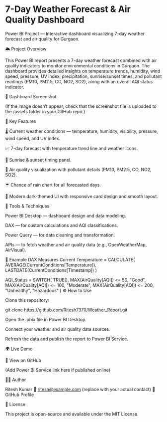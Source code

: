 # 7-Day Weather Forecast & Air Quality Dashboard

Power BI Project — Interactive dashboard visualizing 7-day weather forecast and air quality for Gurgaon.

🌦️ Project Overview

This Power BI report presents a 7-day weather forecast combined with air quality indicators to monitor environmental conditions in Gurgaon. The dashboard provides detailed insights on temperature trends, humidity, wind speed, pressure, UV index, precipitation, sunrise/sunset times, and pollutant readings (PM10, PM2.5, CO, NO2, SO2), along with an overall AQI status indicator.

📸 Dashboard Screenshot




(If the image doesn’t appear, check that the screenshot file is uploaded to the /assets folder in your GitHub repo.)

🔑 Key Features

🌡️ Current weather conditions — temperature, humidity, visibility, pressure, wind speed, and UV index.

📈 7-day forecast with temperature trend line and weather icons.

🌅 Sunrise & sunset timing panel.

💨 Air quality visualization with pollutant details (PM10, PM2.5, CO, NO2, SO2).

☔ Chance of rain chart for all forecasted days.

🎨 Modern dark-themed UI with responsive card design and smooth layout.

🧠 Tools & Techniques

Power BI Desktop — dashboard design and data modeling.

DAX — for custom calculations and AQI classifications.

Power Query — for data cleaning and transformation.

APIs — to fetch weather and air quality data (e.g., OpenWeatherMap, AirVisual).

🧩 Example DAX Measures
Current Temperature =
CALCULATE(
    AVERAGE(CurrentConditions[Temperature]),
    LASTDATE(CurrentConditions[Timestamp])
)


AQI_Status =
SWITCH(
    TRUE(),
    MAX(AirQuality[AQI]) <= 50, "Good",
    MAX(AirQuality[AQI]) <= 100, "Moderate",
    MAX(AirQuality[AQI]) <= 200, "Unhealthy",
    "Hazardous"
)
⚙️ How to Use

Clone this repository:

git clone https://github.com/Ritesh7370/Weather_Report.git

Open the .pbix file in Power BI Desktop.

Connect your weather and air quality data sources.

Refresh the data and publish the report to Power BI Service.

🌍 Live Demo

🔗 View on GitHub

(Add Power BI Service link here if published online)

👨‍💻 Author

Ritesh Kumar
📧 ritesh@example.com (replace with your actual contact)
📂 GitHub Profile

📜 License

This project is open-source and available under the MIT License.
